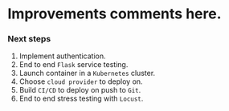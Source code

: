 # Improvements comments here.

### Next steps
1. Implement authentication.
1. End to end `Flask` service testing.
1. Launch container in a `Kubernetes` cluster.
1. Choose `cloud provider` to deploy on.
1. Build `CI/CD` to deploy on push to `Git`.
1. End to end stress testing with `Locust`.